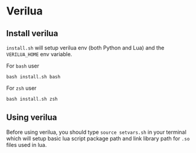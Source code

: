 # Verilua
## Install verilua
`install.sh` will setup verilua env (both Python and Lua) and the `VERILUA_HOME` env variable.

For `bash` user
```
bash install.sh bash
```
For `zsh` user
```
bash install.sh zsh
```

## Using verilua
Before using verilua, you should type `source setvars.sh` in your terminal which will setup basic lua script package path and link library path for `.so` files used in lua.